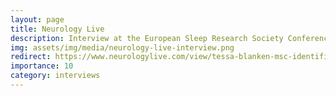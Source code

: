```yaml
---
layout: page
title: Neurology Live
description: Interview at the European Sleep Research Society Conference about my new work on insomnia subtypes. (September, 2018) 
img: assets/img/media/neurology-live-interview.png 
redirect: https://www.neurologylive.com/view/tessa-blanken-msc-identification-of-robust-clinically-relevant-insomnia-subtypes
importance: 10
category: interviews
---
```

